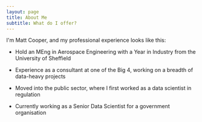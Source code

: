 ```yaml
---
layout: page
title: About Me
subtitle: What do I offer?
---
```


I'm Matt Cooper, and my professional experience looks like this:

- Hold an MEng in Aerospace Engineering with a Year in Industry from the University of Sheffield

- Experience as a consultant at one of the Big 4, working on a breadth of data-heavy projects

- Moved into the public sector, where I first worked as a data scientist in regulation

- Currently working as a Senior Data Scientist for a government organisation
